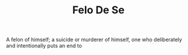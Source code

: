 ---
title: Felo De Se
letter: F
permalink: "/definitions/bld-felo-de-se.html"
body: A felon of himself; a suicide or murderer of himself, one who deliberately and
  intentionally puts an end to
published_at: '2018-07-07'
source: Black's Law Dictionary 2nd Ed (1910)
layout: post
---